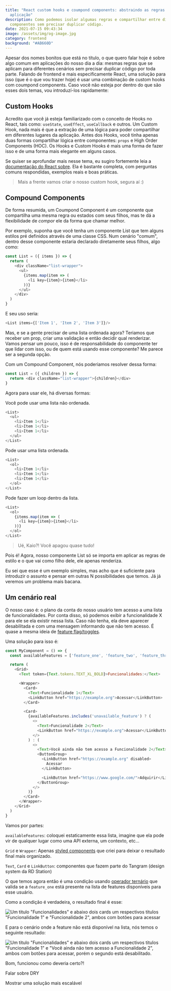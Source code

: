 ```yaml
---
title: "React custom hooks e coumpond components: abstraindo as regras da sua
  aplicação"
description: Como podemos isolar algumas regras e compartilhar entre diferentes
  componentes sem precisar duplicar código.
date: 2021-07-15 09:43:34
image: /assets/img/og-image.jpg
category: frontend
background: "#AB660D"
---
```

Apesar dos nomes bonitos que está no título, o que quero falar hoje é sobre algo comum em aplicações do nosso dia a dia: mesmas regras que se aplicam para diferentes cenários sem precisar duplicar código por toda parte. Falando de frontend e mais especificamente React, uma solução para isso (que é o que vou trazer hoje) é usar uma combinação de custom hooks com coumpond components. Caso você não esteja por dentro do que são esses dois temas, vou introduzí-los rapidamente: 

## Custom Hooks

Acredito que você já esteja familiarizado com o conceito de Hooks no React, tais como: `useState`, `useEffect`, `useCallback` e outros. Um Custom Hook, nada mais é que a extração de uma lógica para poder compartilhar em diferentes lugares da aplicação. Antes dos Hooks, você tinha apenas duas formas compartilhar lógica entre componentes: `props` e High Order Components (HOC). Os Hooks e Custom Hooks é mais uma forma de fazer isso e de uma forma mais elegante em alguns casos.

Se quiser se aprofundar mais nesse tema, eu sugiro fortemente leia a [documentação do React sobre](https://pt-br.reactjs.org/docs/hooks-custom.html). Ela é bastante completa, com perguntas comuns respondidas, exemplos reais e boas práticas.

> Mais a frente vamos criar o nosso custom hook, segura aí :)

## Compound Components

De forma resumida, um Coumpond Component é um componente que compartilha uma mesma regra ou estados com seus filhos, mas te dá a flexibilidade de *compor* ele da forma que chamar melhor.

Por exemplo, suponha que você tenha um componente List que tem alguns estilos pré definidos através de uma classe CSS. Num cenário "comum", dentro desse componente estaria declarado diretamente seus filhos, algo como: 

```js
const List = ({ items }) => {
  return (
    <div className="list-wrapper">
      <ul>
        {items.map(item => (
          <li key={item}>{item}</li>
        ))}
      </ul>
    </div>
  )
}
```

E seu uso seria: 

```js
<List items={['Item 1', 'Item 2', 'Item 3']}/>
```

Mas, e se a gente precisar de uma lista ordenada agora? Teriamos que receber um prop, criar uma validação e então decidir qual renderizar. Vamos pensar um pouco, isso é de responsabilidade do componente ter que lidar com isso, ou de quem está usando esse componente? Me parece ser a segunda opção. 

Com um Compound Component, nós poderiamos resolver dessa forma: 

```js
const List = ({ children }) => {
  return <div className="list-wrapper">{children}</div>
}
```

Agora para usar ele, há diversas formas:

Você pode usar uma lista não ordenada.

```js
<List>
  <ul>
    <li>Item 1</li>
    <li>Item 1</li>
    <li>Item 1</li>
  </ul>
</List>
```

Pode usar uma lista ordenada.

```js
<List>
  <ol>
    <li>Item 1</li>
    <li>Item 1</li>
    <li>Item 1</li>
  </ol>
</List>
```

Pode fazer um loop dentro da lista.

```js
<List>
  <ol>
    {items.map(item => (
      <li key={item}>{item}</li>
    ))}
  </ol>
</List>
```

> Ué, Kaio?! Você apagou quase tudo!

Pois é! Agora, nosso componente List só se importa em aplicar as regras de estilo e o que vai como filho dele, ele apenas renderiza. 

Eu sei que esse é um exemplo simples, mas acho que é suficiente para introduzir o assunto e pensar em outras N possibilidades que temos. Já já veremos um problema mais bacana. 

## Um cenário real

O nosso caso é: o plano da conta do nosso usuário tem acesso a uma lista de funcionalidades. Por conta disso, só podemos exibir a funcionalidade X para ele se ela existir nessa lista. Caso não tenha, ela deve aparecer desabilitada e com uma mensagem informando que não tem acesso. É quase a mesma ideia de [feature flag/toggles](https://martinfowler.com/articles/feature-toggles.html).

Uma solução para isso é: 

```js
const MyComponent = () => {
  const availableFeatures = ['feature_one', 'feature_two', 'feature_three']

  return (
    <Grid>
      <Text token={Text.tokens.TEXT_XL_BOLD}>Funcionalidades:</Text>

      <Wrapper>
        <Card>
          <Text>Funcionalidade 1</Text>
          <LinkButton href="https://example.org">Acessar</LinkButton>
        </Card>

        <Card>
          {availableFeatures.includes('unavailable_feature') ? (
            <>
              <Text>Funcionalidade 2</Text>
              <LinkButton href="https://example.org">Acessar</LinkButton>
            </>
          ) : (
            <>
              <Text>Você ainda não tem acesso a Funcionalidade 2</Text>
              <ButtonGroup>
                <LinkButton href="https://example.org" disabled>
                  Acessar
                </LinkButton>

                <LinkButton href="https://www.google.com/">Adquirir</LinkButton>
              </ButtonGroup>
            </>
          )}
        </Card>
      </Wrapper>
    </Grid>
  )
}
```

Vamos por partes:

`availableFeatures`: coloquei estaticamente essa lista, imagine que ela pode vir de qualquer lugar como uma API externa, um contexto, etc...

`Grid` e `Wrapper`: Apenas [styled components](https://styled-components.com/) que criei para deixar o resultado final mais organizado. 

`Text`, `Card` e `LinkButton`: componentes que fazem parte do Tangram (design system da RD Station)

O que temos agora então é uma condição usando [operador ternário](https://developer.mozilla.org/pt-BR/docs/Web/JavaScript/Reference/Operators/Conditional_Operator) que valida se a `feature_one` está presente na lista de features disponíveis para esse usuário. 

Como a condição é verdadeira, o resultado final é esse: 

![Um titulo "Funcionalidades" e abaixo dois cards um respectivos titulos "Funcionalidade 1" e "Funcionalidade 2", ambos com botões para acessar](/assets/img/with-access.png "Resultado final do código acima na condição verdadeira.")

E para o cenário onde a feature não está disponível na lista, nós temos o seguinte resultado: 

![Um titulo "Funcionalidades" e abaixo dois cards um respectivos titulos "Funcionalidade 1" e "Você ainda não tem acesso a Funcionalidade 2", ambos com botões para acessar, porém o segundo está desabilitado.](/assets/img/without-access.png "Resultado final do código acima na condição falsa.")

Bom, funcionou como deveria certo?!

Falar sobre DRY

Mostrar uma solução mais escalável